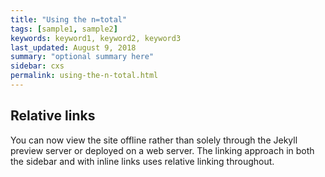 ```yaml
---
title: "Using the n=total"
tags: [sample1, sample2]
keywords: keyword1, keyword2, keyword3
last_updated: August 9, 2018
summary: "optional summary here"
sidebar: cxs
permalink: using-the-n-total.html
---
```

## Relative links

You can now view the site offline rather than solely through the Jekyll preview server or deployed on a web server. The linking approach in both the sidebar and with inline links uses relative linking throughout.